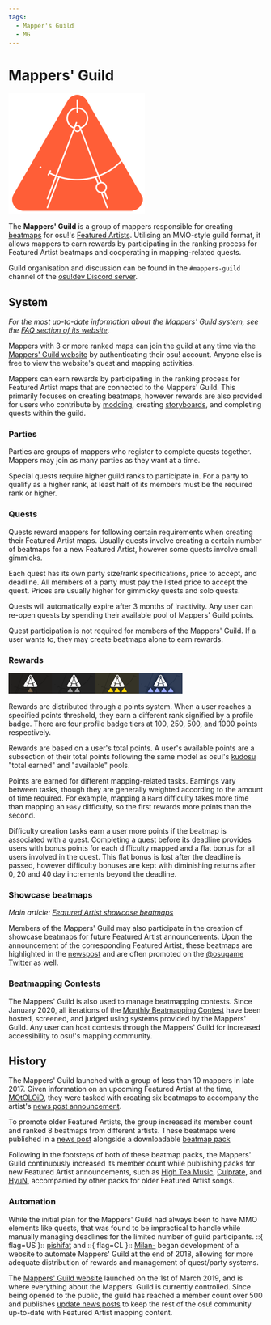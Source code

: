 ```yaml
---
tags:
  - Mapper's Guild
  - MG
---
```


# Mappers' Guild

![](img/mg-logo.png)

The **Mappers' Guild** is a group of mappers responsible for creating [beatmaps](/wiki/Beatmap) for osu!'s [Featured Artists](/wiki/Featured_Artists). Utilising an MMO-style guild format, it allows mappers to earn rewards by participating in the ranking process for Featured Artist beatmaps and cooperating in mapping-related quests.

Guild organisation and discussion can be found in the `#mappers-guild` channel of the [osu!dev Discord server](https://discord.gg/ppy).

## System

*For the most up-to-date information about the Mappers' Guild system, see the [FAQ section of its website](https://mappersguild.com/faq).*

Mappers with 3 or more ranked maps can join the guild at any time via the [Mappers' Guild website](https://mappersguild.com/) by authenticating their osu! account. Anyone else is free to view the website's quest and mapping activities.

Mappers can earn rewards by participating in the ranking process for Featured Artist maps that are connected to the Mappers' Guild. This primarily focuses on creating beatmaps, however rewards are also provided for users who contribute by [modding](/wiki/Modding), creating [storyboards](/wiki/Storyboard), and completing quests within the guild.

### Parties

Parties are groups of mappers who register to complete quests together. Mappers may join as many parties as they want at a time.

Special quests require higher guild ranks to participate in. For a party to qualify as a higher rank, at least half of its members must be the required rank or higher.

### Quests

Quests reward mappers for following certain requirements when creating their Featured Artist maps. Usually quests involve creating a certain number of beatmaps for a new Featured Artist, however some quests involve small gimmicks.

Each quest has its own party size/rank specifications, price to accept, and deadline. All members of a party must pay the listed price to accept the quest. Prices are usually higher for gimmicky quests and solo quests.

Quests will automatically expire after 3 months of inactivity. Any user can re-open quests by spending their available pool of Mappers' Guild points.

Quest participation is not required for members of the Mappers' Guild. If a user wants to, they may create beatmaps alone to earn rewards.

### Rewards

![](img/mg-badges.png "The four tiers of the Mappers' Guild profile badge")

Rewards are distributed through a points system. When a user reaches a specified points threshold, they earn a different rank signified by a profile badge. There are four profile badge tiers at 100, 250, 500, and 1000 points respectively.

Rewards are based on a user's total points. A user's available points are a subsection of their total points following the same model as osu!'s [kudosu](/wiki/Modding/Kudosu) "total earned" and "available" pools.

Points are earned for different mapping-related tasks. Earnings vary between tasks, though they are generally weighted according to the amount of time required. For example, mapping a `Hard` difficulty takes more time than mapping an `Easy` difficulty, so the first rewards more points than the second.

Difficulty creation tasks earn a user more points if the beatmap is associated with a quest. Completing a quest before its deadline provides users with bonus points for each difficulty mapped and a flat bonus for all users involved in the quest. This flat bonus is lost after the deadline is passed, however difficulty bonuses are kept with diminishing returns after 0, 20 and 40 day increments beyond the deadline.

### Showcase beatmaps

*Main article: [Featured Artist showcase beatmaps](/wiki/Featured_Artists/Featured_Artist_showcase_beatmaps)*

Members of the Mappers' Guild may also participate in the creation of showcase beatmaps for future Featured Artist announcements. Upon the announcement of the corresponding Featured Artist, these beatmaps are highlighted in the [newspost](https://osu.ppy.sh/home/news) and are often promoted on the [@osugame Twitter](https://twitter.com/osugame) as well.

### Beatmapping Contests

The Mappers' Guild is also used to manage beatmapping contests. Since January 2020, all iterations of the [Monthly Beatmapping Contest](/wiki/Contests/Monthly_Beatmapping_Contest) have been hosted, screened, and judged using systems provided by the Mappers' Guild. Any user can host contests through the Mappers' Guild for increased accessibility to osu!'s mapping community.

## History

The Mappers' Guild launched with a group of less than 10 mappers in late 2017. Given information on an upcoming Featured Artist at the time, [MOtOLOiD](https://osu.ppy.sh/beatmaps/artists/19), they were tasked with creating six beatmaps to accompany the artist's [news post announcement](https://osu.ppy.sh/home/news/2017-11-07-new-featured-artist-motoloid).

To promote older Featured Artists, the group increased its member count and ranked 8 beatmaps from different artists. These beatmaps were published in a [news post](https://osu.ppy.sh/home/news/2018-03-17-new-mappers-guild-pack-release) alongside a downloadable [beatmap pack](/wiki/Beatmap/Packs)

Following in the footsteps of both of these beatmap packs, the Mappers' Guild continuously increased its member count while publishing packs for new Featured Artist announcements, such as [High Tea Music](https://osu.ppy.sh/home/news/2018-08-13-new-featured-artist-high-tea-music), [Culprate](https://osu.ppy.sh/home/news/2018-11-21-new-featured-artist-culprate), and [HyuN](https://osu.ppy.sh/beatmaps/artists/33), accompanied by other packs for older Featured Artist songs.

### Automation

While the initial plan for the Mappers' Guild had always been to have MMO elements like quests, that was found to be impractical to handle while manually managing deadlines for the limited number of guild participants. ::{ flag=US }:: [pishifat](https://osu.ppy.sh/users/3178418) and ::{ flag=CL }:: [Milan-](https://osu.ppy.sh/users/1052994) began development of a website to automate Mappers' Guild at the end of 2018, allowing for more adequate distribution of rewards and management of quest/party systems.

The [Mappers' Guild website](https://mappersguild.com/) launched on the 1st of March 2019, and is where everything about the Mappers' Guild is currently controlled. Since being opened to the public, the guild has reached a member count over 500 and publishes [update news posts](https://osu.ppy.sh/home/news/2019-11-29-featured-artist-beatmap-updates-from-the-mappers-guild) to keep the rest of the osu! community up-to-date with Featured Artist mapping content.
